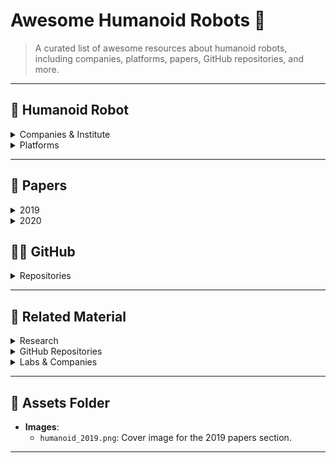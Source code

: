 # Awesome Humanoid Robots 🤖

> A curated list of awesome resources about humanoid robots, including companies, platforms, papers, GitHub repositories, and more.

---

## 🤖 Humanoid Robot

<details>
  <summary>Companies & Institute</summary>

- [**Unitree Robotics**](https://www.unitree.com/cn/)
- [**LimX Dynamics**](https://www.limxdynamics.com/)
- [**Westwood Robotics**](https://www.westwoodrobotics.io/)
- [**APPTRONIK**](https://apptronik.com/)
- [**KEPLER**](https://www.gotokepler.com/home)
- [**ROBOTERA**](https://www.robotera.com/)
- [**AgiBot**](https://www.agibot.com/)
- [**DATAA ROBOTICS**](https://www.dataarobotics.com/zh/)
- [**BostonDynamics**](https://bostondynamics.com/)
- [**Agility Robotics**](https://www.agilityrobotics.com/)
- [**Engineered Arts**](https://engineeredarts.com/)
- [**UBTECH ROBOTICS**](https://www.ubtrobot.com/cn/)
- [**Direct Drive Tech**](https://directdrive.com/)
- [**X-Humanoid (北京人形机器人创新中心)**](https://x-humanoid.com/)
- [**EngineAi**](https://www.engineai.com.cn/)
- [**Leju Robotics**](https://www.lejurobot.cn/zh)
- [**PAL**](https://pal-robotics.com/)

</details>

<details>
  <summary>Platforms</summary>

- [**Awesome Legged Locomotion Learning**](https://github.com/gaiyi7788/awesome-legged-locomotion-learning)
- [**Tien Kung Pro/Lite**](https://x-humanoid.com/opensource.html)
- [**agibot X1**](https://github.com/AgibotTech/agibot_x1_hardware)
- [**TALOS**](https://github.com/pal-robotics/talos_robot)
</details>

---

## 📑 Papers

<details>
  <summary>2019</summary>

<div align="center">
  <img src="assets/2019.png" width="120" />
</div>

- **Learning agile and dynamic motor skills for legged robots**  
  - Authors: [Paper Link](https://www.science.org/doi/10.1126/scirobotics.aau5872)   

</details>

<details>
  <summary>2020</summary>

TODO

</details>

## 🐱‍💻 GitHub

<details>
  <summary>Repositories</summary>

- [**legged_gym**](https://github.com/leggedrobotics/legged_gym/tree/master)   
  - Description: TODO

</details>

---

## 🌟 Related Material

<details>
  <summary>Research</summary>

- [**Learning agile and dynamic motor skills for legged robots**](https://www.science.org/doi/10.1126/scirobotics.aau5872)

</details>

<details>
  <summary>GitHub Repositories</summary>

- [**Awesome Quadrupedal Robots**](https://github.com/curieuxjy/Awesome_Quadrupedal_Robots)
- [**Awesome Isaac Gym**](https://github.com/robotlearning123/awesome-isaac-gym)

</details>

<details>
  <summary>Labs & Companies</summary>

- [**Unitree Robotics**](https://www.unitree.com/cn/)   
  - Description: TODO

</details>

---

## 📸 Assets Folder

- **Images**:  
  - `humanoid_2019.png`: Cover image for the 2019 papers section.

---
